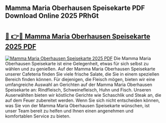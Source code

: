## Mamma Maria Oberhausen Speisekarte PDF Download Online 2025 PRhGt

# <h2><a href="http://gccuy11.nevu.top/?p=Mamma+Maria+Oberhausen+Speisekarte">🔗 👉🔴 Mamma Maria Oberhausen Speisekarte 2025 PDF</a></h2>

[![Mamma Maria Oberhausen Speisekarte 2025 PDF](https://i.imgur.com/dBaPXMq.png)](http://gccuy11.nevu.top/?p=Mamma+Maria+Oberhausen+Speisekarte)
Die Mamma Maria Oberhausen Speisekarte ist eine Gelegenheit, etwas für sich selbst zu wählen und zu genießen. Auf der Mamma Maria Oberhausen Speisekarte unserer Cafeteria finden Sie viele frische Salate, die Sie in einem speziellen Bereich finden können. Für diejenigen, die Fleisch mögen, bieten wir eine umfangreiche Auswahl an Gerichten auf der Mamma Maria Oberhausen Speisekarte an: Rindfleisch, Schweinefleisch, Huhn und Fisch. Unseren Auserwählten bieten wir köstliche Gerichte wie Schaschlik und Steak an, die auf dem Feuer zubereitet werden. Wenn Sie sich nicht entscheiden können, was Sie von der Mamma Maria Oberhausen Speisekarte wünschen, ist unser Team bereit zu helfen und Ihnen einen angenehmen und komfortablen Service zu bieten.
